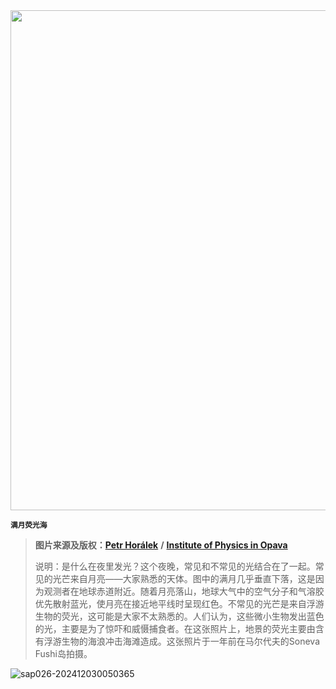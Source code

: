 <img src="https://www.bjp.org.cn/upload/image/2024/03/11/1710136999345055177.jpg" width="800" />  

<small>**满月荧光海**</small>  

> **图片来源及版权：**[**Petr Horálek**](file:///E:/管峰工作文件/工作/新闻发布/每日一图-官网、微信、微博/每日一图2024/每日一图240311/待审核-APOD20240311-满月荧光海.docx#about-1) **/** [**Institute of Physics in Opava**](https://www.slu.cz/phys/en/)
>
> 说明：是什么在夜里发光？这个夜晚，常见和不常见的光结合在了一起。常见的光芒来自月亮——大家熟悉的天体。图中的满月几乎垂直下落，这是因为观测者在地球赤道附近。随着月亮落山，地球大气中的空气分子和气溶胶优先散射蓝光，使月亮在接近地平线时呈现红色。不常见的光芒是来自浮游生物的荧光，这可能是大家不太熟悉的。人们认为，这些微小生物发出蓝色的光，主要是为了惊吓和威慑捕食者。在这张照片上，地景的荧光主要由含有浮游生物的海浪冲击海滩造成。这张照片于一年前在马尔代夫的Soneva Fushi岛拍摄。



![sap026-202412030050365](https://aea62e6.webp.li/2024/12/sap026-202412030050365.png)



